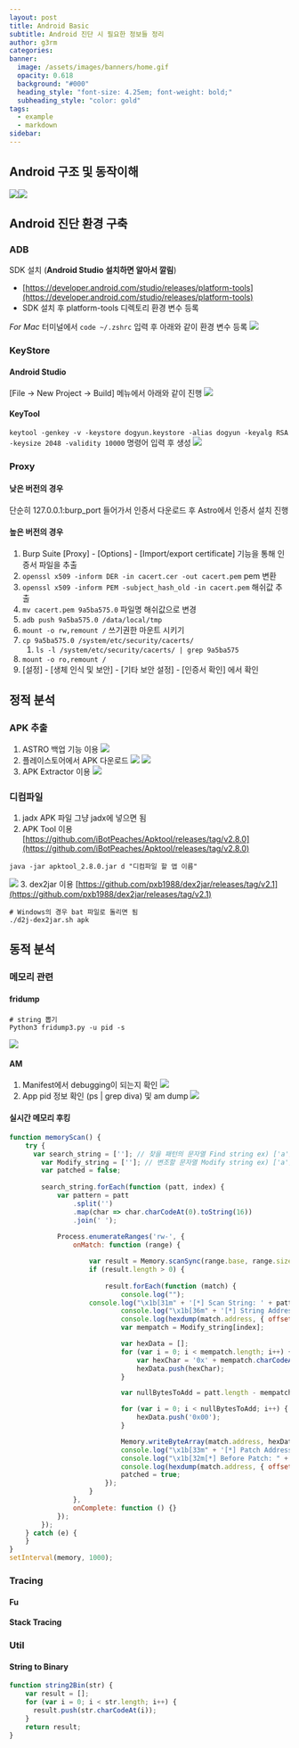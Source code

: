 ```yaml
---
layout: post
title: Android Basic
subtitle: Android 진단 시 필요한 정보들 정리
author: g3rm
categories: 
banner:
  image: /assets/images/banners/home.gif
  opacity: 0.618
  background: "#000"
  heading_style: "font-size: 4.25em; font-weight: bold;"
  subheading_style: "color: gold"
tags:
  - example
  - markdown
sidebar:
---
```

## Android 구조 및 동작이해

![](/assets/images/posts/2025-04-28-Android/cb314902a6b4a42ed8dc26012de1681d_MD5.jpeg)![](/assets/images/posts/2025-04-28-Android/c758f21c8c647ba2e4c36c669faf6173_MD5.jpeg)

## Android 진단 환경 구축
### ADB
SDK 설치 (**Android Studio 설치하면 알아서 깔림**)
- [https://developer.android.com/studio/releases/platform-tools](https://developer.android.com/studio/releases/platform-tools)
- SDK 설치 후 platform-tools 디렉토리 환경 변수 등록

*For Mac*
터미널에서 `code ~/.zshrc` 입력 후 아래와 같이 환경 변수 등록
![](/assets/images/posts/2025-04-28-Android/1f498c0b38fbc453b5b95aeddea2f08b_MD5.jpeg)

### KeyStore
#### Android Studio
[File -> New Project -> Build] 메뉴에서 아래와 같이 진행
![](/assets/images/posts/2025-04-28-Android/a337c77ec1064a83c5bf4b9adc873afd_MD5.jpeg)
#### KeyTool
`keytool -genkey -v -keystore dogyun.keystore -alias dogyun -keyalg RSA -keysize 2048 -validity 10000` 명령어 입력 후 생성
![](/assets/images/posts/2025-04-28-Android/40467f9fd495c037236002f1bfbbb6c6_MD5.jpeg)

### Proxy
#### 낮은 버전의 경우
단순히 127.0.0.1:burp_port 들어가서 인증서 다운로드 후 Astro에서 인증서 설치 진행

#### 높은 버전의 경우
1. Burp Suite [Proxy] - [Options] - [Import/export certificate] 기능을 통해 인증서 파일을 추출
2. `openssl x509 -inform DER -in cacert.cer -out cacert.pem` pem 변환
3. `openssl x509 -inform PEM -subject_hash_old -in cacert.pem` 해쉬값 추출
4. `mv cacert.pem 9a5ba575.0` 파일명 해쉬값으로 변경
5. `adb push 9a5ba575.0 /data/local/tmp`
6. `mount -o rw,remount /` 쓰기권한 마운트 시키기
7. `cp 9a5ba575.0 /system/etc/security/cacerts/`
    1. `ls -l /system/etc/security/cacerts/ | grep 9a5ba575`
8. `mount -o ro,remount /`
9. [설정] - [생체 인식 및 보안] - [기타 보안 설정] - [인증서 확인] 에서 확인

## 정적 분석
### APK 추출
1. ASTRO 백업 기능 이용
![](/assets/images/posts/2025-04-28-Android/f702c56792f7665c4dace347953a8581_MD5.jpeg)
2. 플레이스토어에서 APK 다운로드
![](/assets/images/posts/2025-04-28-Android/e9e8ba9efc283ef7ba597a2d2a60134c_MD5.jpeg)
![](/assets/images/posts/2025-04-28-Android/81f4573e2c8f2bcbaf8eb26a4e623f1c_MD5.jpeg)
3. APK Extractor 이용
![](/assets/images/posts/2025-04-28-Android/6e7784ba8ddf43803323d8d4354055ff_MD5.jpeg)

### 디컴파일
1. jadx
APK 파일 그냥 jadx에 넣으면 됨
2. APK Tool 이용
[https://github.com/iBotPeaches/Apktool/releases/tag/v2.8.0](https://github.com/iBotPeaches/Apktool/releases/tag/v2.8.0)
```shell
java -jar apktool_2.8.0.jar d "디컴파일 할 앱 이름"
```
![](/assets/images/posts/2025-04-28-Android/44089d04f9c58bc20e946e69e368b072_MD5.jpeg)
3. dex2jar 이용
[https://github.com/pxb1988/dex2jar/releases/tag/v2.1](https://github.com/pxb1988/dex2jar/releases/tag/v2.1)
```shell
# Windows의 경우 bat 파일로 돌리면 됨
./d2j-dex2jar.sh apk
```

## 동적 분석
### 메모리 관련
#### fridump
```shell
# string 뽑기
Python3 fridump3.py -u pid -s
```
![](/assets/images/posts/2025-04-28-Android/817bc94fee95ea682e5aff93f106ca82_MD5.jpeg)
#### AM
1. Manifest에서 debugging이 되는지 확인
![](/assets/images/posts/2025-04-28-Android/a02944868b8ccd11dfbc59fe0e21220f_MD5.jpeg)
2. App pid 정보 확인 (ps | grep diva) 및 am dump
![](/assets/images/posts/2025-04-28-Android/24c8d805b3c725f4cce69e7473fe9d1a_MD5.jpeg)

#### 실시간 메모리 후킹
```javascript
function memoryScan() {
    try {
	  var search_string = ['']; // 찾을 패턴의 문자열 Find string ex) ['a'] Or ['a','b']
        var Modify_string = ['']; // 변조할 문자열 Modify string ex) ['a'] Or ['a','b']
        var patched = false;
		
        search_string.forEach(function (patt, index) {
            var pattern = patt
                .split('')
                .map(char => char.charCodeAt(0).toString(16))
                .join(' ');
			
            Process.enumerateRanges('rw-', {
                onMatch: function (range) {

                    var result = Memory.scanSync(range.base, range.size, pattern); // 패턴 직전 메모리를 원하면 4번째 인자 추가
                    if (result.length > 0) {
					
                        result.forEach(function (match) {
							console.log("");
					console.log("\x1b[31m" + '[*] Scan String: ' + patt + "\x1b[0m");
                            console.log("\x1b[36m" + '[*] String Address: ' + match.address + "\x1b[0m");									                     
                            console.log(hexdump(match.address, { offset: 0, length: 128 }));
                            var mempatch = Modify_string[index];

                            var hexData = [];
                            for (var i = 0; i < mempatch.length; i++) {
                                var hexChar = '0x' + mempatch.charCodeAt(i).toString(16);
                                hexData.push(hexChar);
                            }

                            var nullBytesToAdd = patt.length - mempatch.length;

                            for (var i = 0; i < nullBytesToAdd; i++) {
                                hexData.push('0x00');
                            }

                            Memory.writeByteArray(match.address, hexData);
                            console.log("\x1b[33m" + '[*] Patch Address: ' + match.address + "\x1b[0m");
                            console.log("\x1b[32m[*] Before Patch: " + patt + '   \x1b[0m------>  ' + "\x1b[32mAfter Patch: " + mempatch + "\x1b[0m");
                            console.log(hexdump(match.address, { offset: 0, length: 32 }));
                            patched = true; 
                        });
                    }
                },
                onComplete: function () {}
            });
        });
    } catch (e) {
    }
}
setInterval(memory, 1000);
```

### Tracing
#### Fu

#### Stack Tracing

### Util
#### String to Binary
```javascript
function string2Bin(str) {
    var result = [];
    for (var i = 0; i < str.length; i++) {
      result.push(str.charCodeAt(i));
    }
    return result;
}
```
